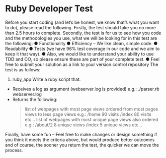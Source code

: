 # Ruby Developer Test

Before you start coding (and let’s be honest, we know that’s what you want to do), please read
the following.
Firstly, the test should take you no more than 2.5 hours to complete.
Secondly, the test is for us to see how you code and the methodologies you use, what we will be
looking for in this test are the following:
● Functionality
● Efficiency – We like clean, simple code.
● Readability
● Tests (we have 96% test coverage in our code and we aim to keep it that way).
● Also, we would like to understand your ability to use TDD and OO, so please ensure
these are part of your complete test.
● Feel free to submit your solution as a link to your version control repository
The test is as follows:

1. ruby_app
Write a ruby script that:
* Receives a log as argument (webserver.log is provided)
    e.g.: ./parser.rb webserver.log
* Returns the following:
    > list of webpages with most page views ordered from most pages views to less page views e.g.: /home 90 visits /index 80 visits etc...
    list of webpages with most unique page views also ordered e.g.: /about/2 8 unique views /index 5 unique views etc...
                                                                                                                                                                 
Finally, have some fun – Feel free to make changes or design something if you think it meets the
criteria above, but would produce better outcomes and of course, the sooner you return the test, the
quicker we can move the process.


